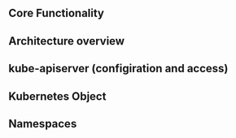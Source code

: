## Core Functionality

## Architecture overview

## kube-apiserver (configiration and access)

## Kubernetes Object

## Namespaces

